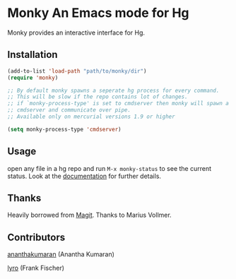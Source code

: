 # Monky An Emacs mode for Hg

Monky provides an interactive interface for Hg.

## Installation

````cl
(add-to-list 'load-path "path/to/monky/dir")
(require 'monky)

;; By default monky spawns a seperate hg process for every command.
;; This will be slow if the repo contains lot of changes.
;; if `monky-process-type' is set to cmdserver then monky will spawn a single
;; cmdserver and communicate over pipe.
;; Available only on mercurial versions 1.9 or higher

(setq monky-process-type 'cmdserver)

````

## Usage

open any file in a hg repo and run `M-x monky-status` to see the
current status. Look at the [documentation][monky-documentation] for further details.

## Thanks

Heavily borrowed from [Magit][magit]. Thanks to Marius Vollmer.

[magit]: http://github.com/magit/magit
[monky-documentation]: http://ananthakumaran.github.com/monky/index.html

## Contributors
[ananthakumaran](https://github.com/ananthakumaran) (Anantha Kumaran)

[lyro](https://github.com/lyro) (Frank Fischer)
